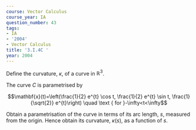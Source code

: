 ```yaml
---
course: Vector Calculus
course_year: IA
question_number: 43
tags:
- IA
- '2004'
- Vector Calculus
title: '3.I.4C '
year: 2004
---
```



Define the curvature, $\kappa$, of a curve in $\mathbb{R}^{3}$.

The curve $C$ is parametrised by

$$\mathbf{x}(t)=\left(\frac{1}{2} e^{t} \cos t, \frac{1}{2} e^{t} \sin t, \frac{1}{\sqrt{2}} e^{t}\right) \quad \text { for }-\infty<t<\infty$$

Obtain a parametrisation of the curve in terms of its arc length, $s$, measured from the origin. Hence obtain its curvature, $\kappa(s)$, as a function of $s$.